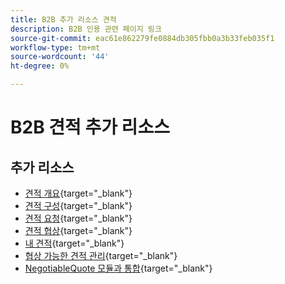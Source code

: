 ```yaml
---
title: B2B 추가 리소스 견적
description: B2B 인용 관련 페이지 링크
source-git-commit: eac61e862279fe0884db305fbb0a3b33feb035f1
workflow-type: tm+mt
source-wordcount: '44'
ht-degree: 0%

---
```


# B2B 견적 추가 리소스

## 추가 리소스

- [견적 개요](https://experienceleague.adobe.com/docs/commerce-admin/b2b/quotes/quotes.html){target="_blank"}
- [견적 구성](https://experienceleague.adobe.com/docs/commerce-admin/b2b/quotes/configure-quotes.html){target="_blank"}
- [견적 요청](https://experienceleague.adobe.com/docs/commerce-admin/b2b/quotes/quote-request.html){target="_blank"}
- [견적 협상](https://experienceleague.adobe.com/docs/commerce-admin/b2b/quotes/quote-price-negotiation.html){target="_blank"}
- [내 견적](https://experienceleague.adobe.com/docs/commerce-admin/b2b/quotes/account-dashboard-my-quotes.html){target="_blank"}
- [협상 가능한 견적 관리](https://developer.adobe.com/commerce/webapi/rest/b2b/negotiable-manage/){target="_blank"}
- [NegotiableQuote 모듈과 통합](https://developer.adobe.com/commerce/webapi/rest/b2b/negotiable-quote/){target="_blank"}
